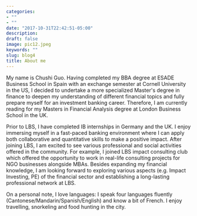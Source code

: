 ```yaml
---
categories:
- ""
- ""
date: "2017-10-31T22:42:51-05:00"
description:
draft: false
image: pic12.jpeg
keywords: ""
slug: blog4
title: About me
---
```


My name is Chushi Guo. Having completed my BBA degree at ESADE Business School in Spain with an exchange semester at Cornell University in the US, I decided to undertake a more specialized Master's degree in finance to deepen my understanding of different financial topics and fully prepare myself for an investment banking career. Therefore, I am currently reading for my Masters in Financial Analysis degree at London Business School in the UK.

Prior to LBS, I have completed IB internships in Germany and the UK. I enjoy immersing myself in a fast-paced banking environment where I can apply both collaborative and quantitative skills to make a positive impact. After joining LBS, I am excited to see various professional and social activities offered in the community. For example, I joined LBS impact consulting club which offered the opportunity to work in real-life consulting projects for NGO businesses alongside MBAs. Besides expanding my financial knowledge, I am looking forward to exploring various aspects (e.g. Impact Investing, PE) of the financial sector and establishing a long-lasting professional network at LBS. 

On a personal note, I love languages: I speak four languages fluently (Cantonese/Mandarin/Spanish/English) and know a bit of French. I enjoy travelling, snorkeling and food hunting in the city. 

